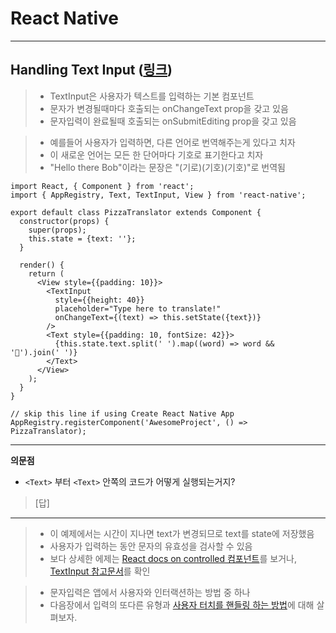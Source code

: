React Native
============

---

Handling Text Input ([링크](https://facebook.github.io/react-native/docs/handling-text-input.html))
------------------------------------------------------------------------

> - TextInput은 사용자가 텍스트를 입력하는 기본 컴포넌트
> - 문자가 변경될때마다 호출되는 onChangeText prop을 갖고 있음
> - 문자입력이 완료될때 호출되는 onSubmitEditing prop을 갖고 있음

> - 예를들어 사용자가 입력하면, 다른 언어로 번역해주는게 있다고 치자
> - 이 새로운 언어는 모든 한 단어마다 기호로 표기한다고 치자
> - "Hello there Bob"이라는 문장은 "(기로)(기호)(기호)"로 번역됨

~~~
import React, { Component } from 'react';
import { AppRegistry, Text, TextInput, View } from 'react-native';

export default class PizzaTranslator extends Component {
  constructor(props) {
    super(props);
    this.state = {text: ''};
  }

  render() {
    return (
      <View style={{padding: 10}}>
        <TextInput
          style={{height: 40}}
          placeholder="Type here to translate!"
          onChangeText={(text) => this.setState({text})}
        />
        <Text style={{padding: 10, fontSize: 42}}>
          {this.state.text.split(' ').map((word) => word && '🍕').join(' ')}
        </Text>
      </View>
    );
  }
}

// skip this line if using Create React Native App
AppRegistry.registerComponent('AwesomeProject', () => PizzaTranslator);
~~~

---
**의문점**

  - `<Text>` 부터 `<Text>` 안쪽의 코드가 어떻게 실행되는거지?
  > [답] 

---

> - 이 예제에서는 시간이 지나면 text가 변경되므로 text를 state에 저장했음
> - 사용자가 입력하는 동안 문자의 유효성을 검사할 수 있음
> - 보다 상세한 에제는 [React docs on controlled 컴포넌트](https://reactjs.org/docs/forms.html#controlled-components)를 보거나, [TextInput 참고문서](https://facebook.github.io/react-native/docs/textinput.html)를 확인

> - 문자입력은 앱에서 사용자와 인터랙션하는 방법 중 하나
> - 다음장에서 입력의 또다른 유형과 [사용자 터치를 핸들링 하는 방법](https://facebook.github.io/react-native/docs/handling-touches.html)에 대해 살펴보자.
